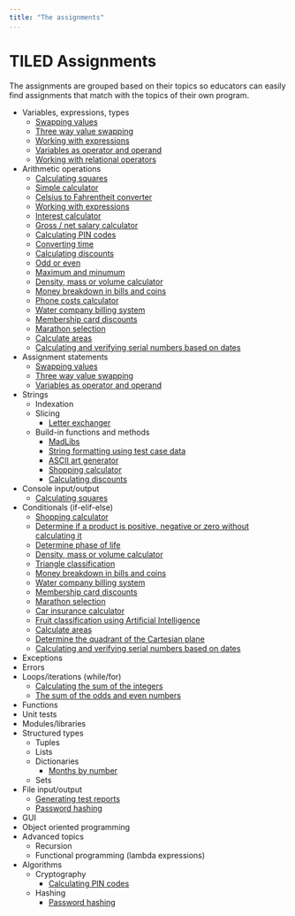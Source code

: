 ```yaml
---
title: "The assignments"
...
```


# TILED Assignments 

The assignments are grouped based on their topics so educators can easily find assignments that match with the topics of their own program.

- Variables, expressions, types
  - [Swapping values](exercises_for_first_year_courses/assignment-2.md)
  - [Three way value swapping](exercises_for_first_year_courses/assignment-3.md)
  - [Working with expressions](exercises_for_first_year_courses/assignment-7.md)
  - [Variables as operator and operand](exercises_for_first_year_courses/assignment-9.md)
  - [Working with relational operators](exercises_for_first_year_courses/assignment-25.md)
- Arithmetic operations
  - [Calculating squares](exercises_for_first_year_courses/assignment-1.md)
  - [Simple calculator](exercises_for_first_year_courses/assignment-4.md)
  - [Celsius to Fahrentheit converter](exercises_for_first_year_courses/assignment-6.md)
  - [Working with expressions](exercises_for_first_year_courses/assignment-7.md)
  - [Interest calculator](exercises_for_first_year_courses/assignment-8.md)
  - [Gross / net salary calculator](exercises_for_first_year_courses/assignment-10.md)
  - [Calculating PIN codes](exercises_for_first_year_courses/assignment-13.md)
  - [Converting time](exercises_for_first_year_courses/assignment-16.md)
  - [Calculating discounts](exercises_for_first_year_courses/assignment-17.md)
  - [Odd or even](exercises_for_first_year_courses/assignment-19.md)
  - [Maximum and minumum](exercises_for_first_year_courses/assignment-20.md)
  - [Density, mass or volume calculator](exercises_for_first_year_courses/assignment-24.md)
  - [Money breakdown in bills and coins](exercises_for_first_year_courses/assignment-27.md)
  - [Phone costs calculator](exercises_for_first_year_courses/assignment-28.md)
  - [Water company billing system](exercises_for_first_year_courses/assignment-29.md)
  - [Membership card discounts](exercises_for_first_year_courses/assignment-30.md)
  - [Marathon selection](exercises_for_first_year_courses/assignment-31.md)
  - [Calculate areas](exercises_for_first_year_courses/assignment-34.md)
  - [Calculating and verifying serial numbers based on dates](exercises_for_first_year_courses/assignment-36.md)
- Assignment statements
  - [Swapping values](exercises_for_first_year_courses/assignment-2.md)
  - [Three way value swapping](exercises_for_first_year_courses/assignment-3.md)
  - [Variables as operator and operand](exercises_for_first_year_courses/assignment-9.md)
- Strings
  - Indexation
  - Slicing
    - [Letter exchanger](exercises_for_first_year_courses/assignment-18.md)
  - Build-in functions and methods
    - [MadLibs](exercises_for_first_year_courses/assignment-11.md)
    - [String formatting using test case data](exercises_for_first_year_courses/assignment-12.md)
    - [ASCII art generator](exercises_for_first_year_courses/assignment-14.md)
    - [Shopping calculator](exercises_for_first_year_courses/assignment-15.md)
    - [Calculating discounts](exercises_for_first_year_courses/assignment-17.md)
- Console input/output
  - [Calculating squares](exercises_for_first_year_courses/assignment-1.md)
- Conditionals (if-elif-else)
  - [Shopping calculator](exercises_for_first_year_courses/assignment-15.md)
  - [Determine if a product is positive, negative or zero without calculating it](exercises_for_first_year_courses/assignment-22.md)
  - [Determine phase of life](exercises_for_first_year_courses/assignment-23.md)
  - [Density, mass or volume calculator](exercises_for_first_year_courses/assignment-24.md)
  - [Triangle classification](exercises_for_first_year_courses/assignment-26.md)
  - [Money breakdown in bills and coins](exercises_for_first_year_courses/assignment-27.md)
  - [Water company billing system](exercises_for_first_year_courses/assignment-29.md)
  - [Membership card discounts](exercises_for_first_year_courses/assignment-30.md)
  - [Marathon selection](exercises_for_first_year_courses/assignment-31.md)
  - [Car insurance calculator](exercises_for_first_year_courses/assignment-32.md)
  - [Fruit classification using Artificial Intelligence](exercises_for_first_year_courses/assignment-33.md)
  - [Calculate areas](exercises_for_first_year_courses/assignment-34.md)
  - [Determine the quadrant of the Cartesian plane](exercises_for_first_year_courses/assignment-35.md)
  - [Calculating and verifying serial numbers based on dates](exercises_for_first_year_courses/assignment-36.md)
- Exceptions
- Errors
- Loops/iterations (while/for)
  - [Calculating the sum of the integers](exercises_for_first_year_courses/assignment-37.md)
  - [The sum of the odds and even numbers](exercises_for_first_year_courses/assignment-38.md)
- Functions 
- Unit tests
- Modules/libraries
- Structured types
  - Tuples
  - Lists
  - Dictionaries
    - [Months by number](exercises_for_first_year_courses/assignment-21.md)
  - Sets
- File input/output
  - [Generating test reports](../nifties/2022/nifty2022.md)
  - [Password hashing](passwordhashing/index.md)
- GUI
- Object oriented programming
- Advanced topics
  - Recursion
  - Functional programming (lambda expressions)
- Algorithms
  - Cryptography
    - [Calculating PIN codes](exercises_for_first_year_courses/assignment-13.md)
  - Hashing
    - [Password hashing](passwordhashing/index.md)